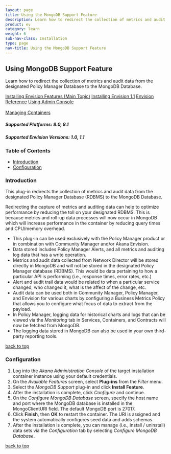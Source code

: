 ```yaml
---
layout: page
title: Using the MongoDB Support Feature
description: Learn how to redirect the collection of metrics and audit data from the designated Policy Manager Database to the MongoDB Database.
product: ev
category: learn
weight:	6
sub-nav-class: Installation
type: page
nav-title: Using the MongoDB Support Feature
---
```


## Using MongoDB Support Feature
Learn how to redirect the collection of metrics and audit data from the designated Policy Manager Database to the MongoDB Database.

<a href="../envision_install/installing_envision_features.html" class="button secondary">Installing Envision Features (Main Topic)</a> 
<a href="../envision_install/installing_envision_v11.html" class="button secondary">Installing Envision 1.1</a> <a href="../envision_reference/env_toc.html" class="button secondary">Envision Reference</a> <a href="using_admin_console.htm" class="button secondary">Using Admin Console</a> <br></br><a href="../container_management/container_management.htm" class="button secondary">Managing Containers</a><p></p>

<h5 class="stamp">Supported Platforms: 8.0, 8.1</h5> <h5 class="stamp">Supported Envision Versions: 1.0, 1.1</h5>

<div class = "divider1"></div>

### Table of Contents
<div id="toc-marker"></div>

* [Introduction](#introduction)
* [Configuration](#configuration)

<div class = "divider1"></div>

### Introduction

This plug-in redirects the collection of metrics and audit data from the designated Policy Manager Database (RDBMS) to the MongoDB Database. 

Redirecting the capture of metrics and auditing data can help to optimize performance by reducing the toll on your designated RDBMS. This is because metrics and roll-up data processes will now occur in MongoDB which will increase performance in the container by reducing query times and CPU/memory overhead.

* This plug-in can be used exclusively with the Policy Manager product or in combination with Community Manager and/or Akana Envision. 
* Data stored includes Policy Manager Alerts, and all metrics and auditing log data that has a write operation. 
* Metrics and audit data collected from Network Director will be stored directly in MongoDB and will not be stored in the designated Policy Manager database (RDBMS). This would be data pertaining to how a particular API is performing (i.e., response times, error rates, etc.)
* Alert and audit trail data would be related to when a particular service changed, who changed it, what is the affect of the change, etc.
* Audit data can be used both in Community Manager, Policy Manager, and Envision for various charts by configuring a Business Metrics Policy that allows you to configure what focus of data to extract from the payload. 
* In Policy Manager, logging data for historical charts and logs that can be viewed via the *Monitoring* tab in Services, Containers, and Contracts will now be fetched from MongoDB. 
* The logging data stored in MongoDB can also be used in your own third-party reporting tools. 

<a href="#top">back to top</a>

### Configuration

1. Log into the *Akana Administration Console* of the target installation container instance using your default credentials.
2. On the *Available Features* screen, select **Plug-ins** from the *Filter* menu. 
3. Select the *MongoDB Support* plug-in and click **Install Feature**.
4. After the installation is complete, click *Configure* and continue.
5. On the *Configure MongoDB Database* screen, specify the host name and port where the MongoDB database is installed in the MongoClientURI field. The default MongoDB port is 27017. 
6. Click **Finish**, then **OK** to restart the container. The URI is assigned and the system automatically configures seed data and adds schemas. 
7. After the installation is complete, you can manage (i.e., install / uninstall) data sets via the *Configuration* tab by selecting *Configure MongoDB Database*.

<p><a href="#top">back to top</a></p>



